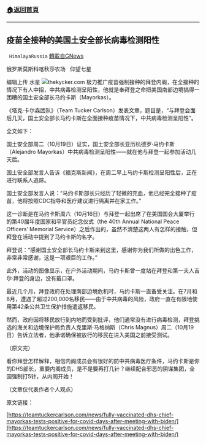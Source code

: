 ###  [:house:返回首頁](https://github.com/ourhimalayas/txt)
---


## 疫苗全接种的美国土安全部长病毒检测阳性
` HimalayaRussia` [轉載自GNews](https://gnews.org/zh-hans/1605110/)

俄罗斯莫斯科喀秋莎农场   仰望七星

编辑上传  水星
![](https://assets.gnews.org/wp-content/uploads/2021/10/D-1.jpg)thekycker.com
极力推广疫苗强制接种的拜登内阁，在全接种的情况下有人中招，中共病毒检测呈阳性，他就是奉拜登之命把美国南部边境搞得一团糟的国土安全部长马约卡斯（Mayorkas）。

《塔克·卡尔森团队》（Team Tucker Carlson）发表文章，题目是，“与拜登会面后几天，国土安全部长马约卡斯在全面接种疫苗情况下，中共病毒检测呈阳性”。

全文如下：

国土安全部周二（10月19日）证实，国土安全部长亚历杭德罗·马约卡斯（Alejandro Mayorkas）中共病毒检测呈阳性——就在他与拜登一起参加活动几天后。

国土安全部发言人告诉《福克斯新闻》，在周二早上马约卡斯检测呈阳性后，正在进行联系人追踪。

国土安全部发言人说：“马约卡斯部长只经历了轻微的充血，他已经完全接种了疫苗，他将按照CDC指导和医疗建议进行隔离并在家工作。”

这一诊断是在马约卡斯周六（10月16日）与拜登一起出席了在美国国会大厦举行的第40届年度国家和平官员纪念仪式（the 40th Annual National Peace Officers’ Memorial Service）之后作出的，虽然不清楚这两人有怎样的接触，但拜登在活动中提到了马约卡斯的名字。

拜登说：“感谢国土安全部长马约卡斯来到这里，感谢你为我们所做的出色工作，非常非常感谢，这是一项艰巨的工作。”

此外，活动的图像显示，在户外活动期间，马约卡斯曾一度站在拜登和第一夫人吉尔·拜登的身边，没有戴口罩。

最近几个月，拜登政府在处理南部边境危机时，马约卡斯一直备受关注。在7月和8月，遭遇了超过200,000名移民——由于中共病毒的风险，政府一直在有限地使用第42条公共卫生保护措施遣返移民。

然而，政府因将移民放行到内地而受到批评，他们通常没有进行病毒检测，拜登挑选的海关和边境保护局负责人克里斯·马格纳斯（Chris Magnus）周二（10月19日）告诉立法者，他承诺确保被放行的移民在进入美国之前接受测试。

（原文完）

看你拜登怎样解释，相信内阁成员会有很好的防中共病毒医疗条件，马约卡斯是你的DHS部长，重要内阁成员，是不是要再打几针？继续配合邪恶的阴谋集团，全国强制打5针，从内阁开始！

（文章仅代表作者个人观点）

原文链接：

[https://teamtuckercarlson.com/news/fully-vaccinated-dhs-chief-mayorkas-tests-positive-for-covid-days-after-meeting-with-biden/](https://teamtuckercarlson.com/news/fully-vaccinated-dhs-chief-mayorkas-tests-positive-for-covid-days-after-meeting-with-biden/)
